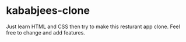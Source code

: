 # kababjees-clone
Just learn HTML and CSS then try to make this resturant app clone.
Feel free to change and add features.
